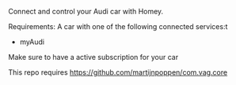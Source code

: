 Connect and control your Audi car with Homey.

Requirements: A car with one of the following connected services:t
 - myAudi

 Make sure to have a active subscription for your car


 This repo requires https://github.com/martijnpoppen/com.vag.core